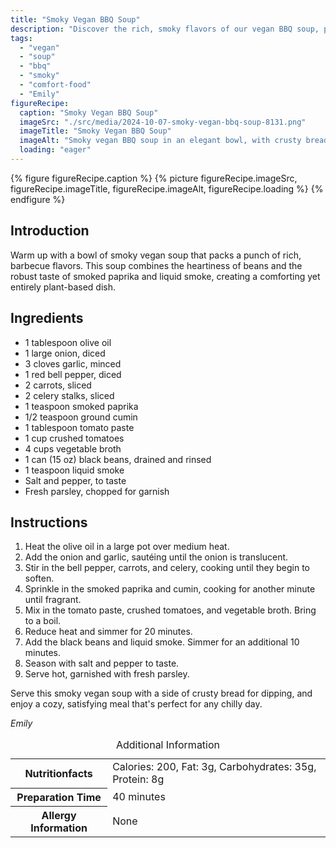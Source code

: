 ```yaml
---
title: "Smoky Vegan BBQ Soup"
description: "Discover the rich, smoky flavors of our vegan BBQ soup, perfect for warming up on a chilly day. This plant-based delight is hearty and satisfying."
tags:
  - "vegan"
  - "soup"
  - "bbq"
  - "smoky"
  - "comfort-food"
  - "Emily"
figureRecipe: 
  caption: "Smoky Vegan BBQ Soup"
  imageSrc: "./src/media/2024-10-07-smoky-vegan-bbq-soup-8131.png"
  imageTitle: "Smoky Vegan BBQ Soup"
  imageAlt: "Smoky vegan BBQ soup in an elegant bowl, with crusty bread for dipping, on a simple table setting, highlighted by warm lighting."
  loading: "eager"
---
```


{% figure figureRecipe.caption %}
{% picture figureRecipe.imageSrc, figureRecipe.imageTitle, figureRecipe.imageAlt, figureRecipe.loading %}
{% endfigure %}

## Introduction

Warm up with a bowl of smoky vegan soup that packs a punch of rich, barbecue flavors. This soup combines the heartiness of beans and the robust taste of smoked paprika and liquid smoke, creating a comforting yet entirely plant-based dish.

## Ingredients

- 1 tablespoon olive oil
- 1 large onion, diced
- 3 cloves garlic, minced
- 1 red bell pepper, diced
- 2 carrots, sliced
- 2 celery stalks, sliced
- 1 teaspoon smoked paprika
- 1/2 teaspoon ground cumin
- 1 tablespoon tomato paste
- 1 cup crushed tomatoes
- 4 cups vegetable broth
- 1 can (15 oz) black beans, drained and rinsed
- 1 teaspoon liquid smoke
- Salt and pepper, to taste
- Fresh parsley, chopped for garnish

## Instructions

1. Heat the olive oil in a large pot over medium heat.
2. Add the onion and garlic, sautéing until the onion is translucent.
3. Stir in the bell pepper, carrots, and celery, cooking until they begin to soften.
4. Sprinkle in the smoked paprika and cumin, cooking for another minute until fragrant.
5. Mix in the tomato paste, crushed tomatoes, and vegetable broth. Bring to a boil.
6. Reduce heat and simmer for 20 minutes.
7. Add the black beans and liquid smoke. Simmer for an additional 10 minutes.
8. Season with salt and pepper to taste.
9. Serve hot, garnished with fresh parsley.

Serve this smoky vegan soup with a side of crusty bread for dipping, and enjoy a cozy, satisfying meal that's perfect for any chilly day.

*Emily*

<table><caption class='sr-only'>Additional Information</caption><tr><th>Nutritionfacts</th><td>Calories: 200, Fat: 3g, Carbohydrates: 35g, Protein: 8g&nbsp;</td></tr><tr><th>Preparation Time</th><td>40 minutes&nbsp;</td></tr><tr><th>Allergy Information</th><td>None&nbsp;</td></tr></table>

